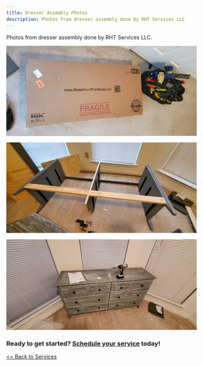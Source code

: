 ```yaml
---
title: Dresser Assembly Photos
description: Photos from dresser assembly done by RHT Services LLC
---
```


Photos from dresser assembly done by RHT Services LLC.

![Dresser in the shipping box](/images/dresser_20200823/20200823_180708T.jpg)

![Dresser during assembly](/images/dresser_20200823/20200823_184400T.jpg)

![Completed assembly of dresser](/images/dresser_20200823/20200823_194032T.jpg)

<h3>Ready to get started? <a href="/request">Schedule your service</a> today!</h3>

[<< Back to Services](/services)
